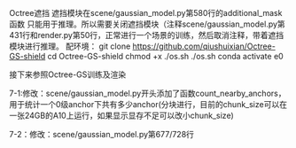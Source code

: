 Octree遮挡
遮挡模块在scene/gaussian_model.py第580行的additional_mask函数
只能用于推理。所以需要关闭遮挡模块（注释scene/gaussian_model.py第431行和render.py第50行，正常进行一个场景的训练，然后取消注释，带着遮挡模块进行推理。
配环境：
git clone https://github.com/qiushuixian/Octree-GS-shield
cd Octree-GS-shield
chmod +x ./os.sh
./os.sh
conda activate e0

接下来参照Octree-GS训练及渲染

7-1:修改：scene/gaussian_model.py开头添加了函数count_nearby_anchors，用于统计一个0级anchor下共有多少anchor(分块进行，目前的chunk_size可以在一张24GB的A10上运行，如果显示显存不足可以改小chunk_size)

7-2：修改：scene/gaussian_model.py第677/728行


